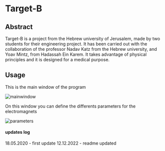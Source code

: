 # Target-B

## Abstract

Target-B is a project from the Hebrew university of Jerusalem, made by two students for their engineering project. It has been carried out with the collaboration of the professor Nadav Katz from the Hebrew university, and Yoav Mintz, from Hadassah Ein Karem. It takes advantage of physical principles and it is designed for a medical purpose.

## Usage

This is the main window of the program

![mainwindow](https://user-images.githubusercontent.com/69756617/207133909-b911dd4f-c48a-4135-a9c4-31ecbcb697e5.png)

On this window you can define the differents parameters for the electromagnets

![parameters](https://user-images.githubusercontent.com/69756617/207133914-765b65a3-a818-444d-b6b9-6198bc570fc9.jpg)


#### updates log
18.05.2020 - first update
12.12.2022 - readme updated
